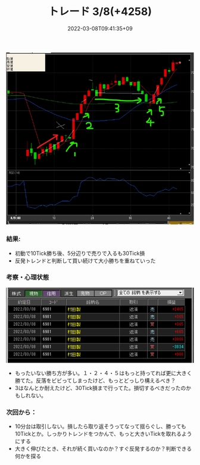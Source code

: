 ﻿---
title: トレード 3/8(+4258)
date: "2022-03-08T09:41:35+09"
image: "220308_/image.png"
thumbnail: chart.png
tags: ["trade"]
---

![](chart.png)

### 結果:

- 初動で10Tick勝ち後、5分辺りで売りで入るも30Tick損
- 反発トレンドと判断して買い続けて大小勝ちを重ねていった

### 考察・心理状態

![](list.png)

- もったいない勝ち方が多い。１・２・４・５はもっと持ってれば更に大きく勝てた。反落をビビってしまったけど、もっとどっしり構えるべき？
- 3はなんとか耐えたけど、30Tick損まで行ってた。損切するべきだったのかもしれない。

### 次回から：

- 10分台は取引しない。損したら取り返そうってなって揺らぐし、勝っても10Tickとか。しっかりトレンドをつかんで、もっと大きいTickを取れるようにする
- 大きく伸びたとき、それが続く買いなのか？すぐ反発するのか？判断できる何かを探る